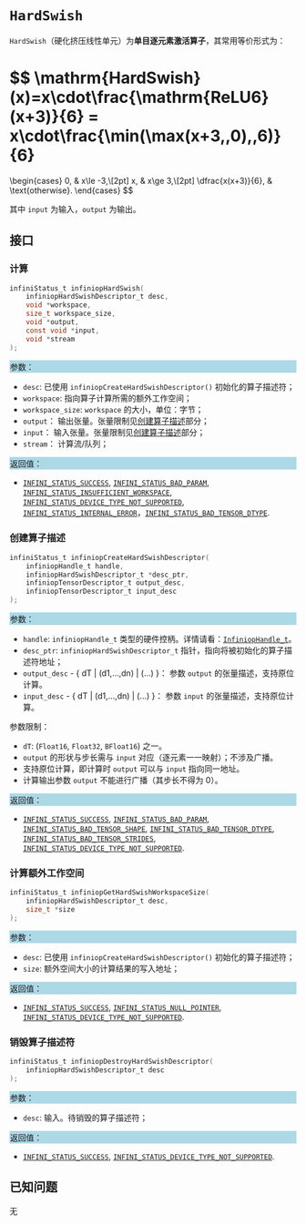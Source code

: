 ﻿# `HardSwish`

`HardSwish`（硬化挤压线性单元）为**单目逐元素激活算子**，其常用等价形式为：

$$
\mathrm{HardSwish}(x)=x\cdot\frac{\mathrm{ReLU6}(x+3)}{6}
= x\cdot\frac{\min(\max(x+3,\,0),\,6)}{6}
=
\begin{cases}
0, & x\le -3,\\[2pt]
x, & x\ge 3,\\[2pt]
\dfrac{x(x+3)}{6}, & \text{otherwise}.
\end{cases}
$$

其中 `input` 为输入，`output` 为输出。

## 接口

### 计算

```c
infiniStatus_t infiniopHardSwish(
    infiniopHardSwishDescriptor_t desc,
    void *workspace,
    size_t workspace_size,
    void *output,
    const void *input,
    void *stream
);
```

<div style="background-color: lightblue; padding: 1px;"> 参数： </div>

- `desc`:
  已使用 `infiniopCreateHardSwishDescriptor()` 初始化的算子描述符；
- `workspace`:
  指向算子计算所需的额外工作空间；
- `workspace_size`:
  `workspace` 的大小，单位：字节；
- `output`：
  输出张量。张量限制见[创建算子描述](#创建算子描述)部分；
- `input`：
  输入张量。张量限制见[创建算子描述](#创建算子描述)部分；
- `stream`：
  计算流/队列；

<div style="background-color: lightblue; padding: 1px;"> 返回值： </div>

- [`INFINI_STATUS_SUCCESS`], [`INFINI_STATUS_BAD_PARAM`], [`INFINI_STATUS_INSUFFICIENT_WORKSPACE`], [`INFINI_STATUS_DEVICE_TYPE_NOT_SUPPORTED`], [`INFINI_STATUS_INTERNAL_ERROR`]，[`INFINI_STATUS_BAD_TENSOR_DTYPE`].

### 创建算子描述

```c
infiniStatus_t infiniopCreateHardSwishDescriptor(
    infiniopHandle_t handle,
    infiniopHardSwishDescriptor_t *desc_ptr,
    infiniopTensorDescriptor_t output_desc,
    infiniopTensorDescriptor_t input_desc
);
```

<div style="background-color: lightblue; padding: 1px;"> 参数： </div>

- `handle`:
  `infiniopHandle_t` 类型的硬件控柄。详情请看：[`InfiniopHandle_t`]。
- `desc_ptr`:
  `infiniopHardSwishDescriptor_t` 指针，指向将被初始化的算子描述符地址；
- `output_desc` - { dT | (d1,...,dn) | (...) }：
  参数 `output` 的张量描述，支持原位计算。
- `input_desc` - { dT | (d1,...,dn) | (...) }：
  参数 `input` 的张量描述，支持原位计算。

参数限制：

- `dT`: (`Float16`, `Float32`, `BFloat16`) 之一。
- `output` 的形状与步长需与 `input` 对应（逐元素一一映射）；不涉及广播。
- 支持原位计算，即计算时 `output` 可以与 `input` 指向同一地址。
- 计算输出参数 `output` 不能进行广播（其步长不得为 0）。

<div style="background-color: lightblue; padding: 1px;"> 返回值： </div>

- [`INFINI_STATUS_SUCCESS`], [`INFINI_STATUS_BAD_PARAM`], [`INFINI_STATUS_BAD_TENSOR_SHAPE`], [`INFINI_STATUS_BAD_TENSOR_DTYPE`], [`INFINI_STATUS_BAD_TENSOR_STRIDES`], [`INFINI_STATUS_DEVICE_TYPE_NOT_SUPPORTED`].

### 计算额外工作空间

```c
infiniStatus_t infiniopGetHardSwishWorkspaceSize(
    infiniopHardSwishDescriptor_t desc,
    size_t *size
);
```

<div style="background-color: lightblue; padding: 1px;"> 参数： </div>

- `desc`:
  已使用 `infiniopCreateHardSwishDescriptor()` 初始化的算子描述符；
- `size`:
  额外空间大小的计算结果的写入地址；

<div style="background-color: lightblue; padding: 1px;"> 返回值：</div>

- [`INFINI_STATUS_SUCCESS`], [`INFINI_STATUS_NULL_POINTER`], [`INFINI_STATUS_DEVICE_TYPE_NOT_SUPPORTED`].

### 销毁算子描述符

```c
infiniStatus_t infiniopDestroyHardSwishDescriptor(
    infiniopHardSwishDescriptor_t desc
);
```

<div style="background-color: lightblue; padding: 1px;"> 参数： </div>

- `desc`:
  输入。待销毁的算子描述符；

<div style="background-color: lightblue; padding: 1px;"> 返回值： </div>

- [`INFINI_STATUS_SUCCESS`], [`INFINI_STATUS_DEVICE_TYPE_NOT_SUPPORTED`].

## 已知问题

无

<!-- 链接 -->
[`InfiniopHandle_t`]: /infiniop/handle/README.md

[`INFINI_STATUS_SUCCESS`]: /common/status/README.md#INFINI_STATUS_SUCCESS
[`INFINI_STATUS_BAD_PARAM`]: /common/status/README.md#INFINI_STATUS_BAD_PARAM
[`INFINI_STATUS_INSUFFICIENT_WORKSPACE`]: /common/status/README.md#INFINI_STATUS_INSUFFICIENT_WORKSPACE
[`INFINI_STATUS_DEVICE_TYPE_NOT_SUPPORTED`]: /common/status/README.md#INFINI_STATUS_DEVICE_TYPE_NOT_SUPPORTED
[`INFINI_STATUS_INTERNAL_ERROR`]: /common/status/README.md#INFINI_STATUS_INTERNAL_ERROR
[`INFINI_STATUS_NULL_POINTER`]: /common/status/README.md#INFINI_STATUS_NULL_POINTER
[`INFINI_STATUS_BAD_TENSOR_SHAPE`]: /common/status/README.md#INFINI_STATUS_BAD_TENSOR_SHAPE
[`INFINI_STATUS_BAD_TENSOR_DTYPE`]: /common/status/README.md#INFINI_STATUS_BAD_TENSOR_DTYPE
[`INFINI_STATUS_BAD_TENSOR_STRIDES`]: /common/status/README.md#INFINI_STATUS_BAD_TENSOR_STRIDES
